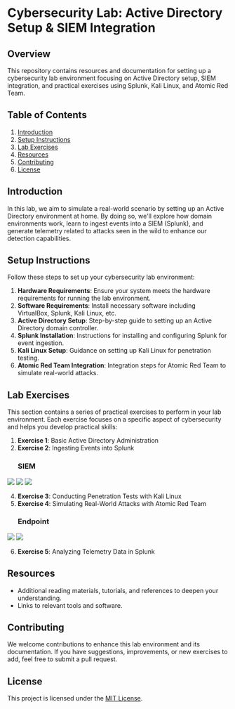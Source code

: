 # Cybersecurity Lab: Active Directory Setup & SIEM Integration

## Overview
This repository contains resources and documentation for setting up a cybersecurity lab environment focusing on Active Directory setup, SIEM integration, and practical exercises using Splunk, Kali Linux, and Atomic Red Team.


## Table of Contents
1. [Introduction](#introduction)
2. [Setup Instructions](#setup-instructions)
3. [Lab Exercises](#lab-exercises)
4. [Resources](#resources)
5. [Contributing](#contributing)
6. [License](#license)

## Introduction
In this lab, we aim to simulate a real-world scenario by setting up an Active Directory environment at home. By doing so, we'll explore how domain environments work, learn to ingest events into a SIEM (Splunk), and generate telemetry related to attacks seen in the wild to enhance our detection capabilities.

## Setup Instructions
Follow these steps to set up your cybersecurity lab environment:

1. **Hardware Requirements**: Ensure your system meets the hardware requirements for running the lab environment.
2. **Software Requirements**: Install necessary software including VirtualBox, Splunk, Kali Linux, etc.
3. **Active Directory Setup**: Step-by-step guide to setting up an Active Directory domain controller.
4. **Splunk Installation**: Instructions for installing and configuring Splunk for event ingestion.
5. **Kali Linux Setup**: Guidance on setting up Kali Linux for penetration testing.
6. **Atomic Red Team Integration**: Integration steps for Atomic Red Team to simulate real-world attacks.

## Lab Exercises
This section contains a series of practical exercises to perform in your lab environment. Each exercise focuses on a specific aspect of cybersecurity and helps you develop practical skills:

1. **Exercise 1**: Basic Active Directory Administration
2. **Exercise 2**: Ingesting Events into Splunk
   ### SIEM
<div>
    <img src="https://img.shields.io/badge/-Microsoft_Sentinel-0078D4?&style=for-the-badge&logo=Microsoft&logoColor=white" />
    <img src="https://img.shields.io/badge/-Splunk-000000?&style=for-the-badge&logo=Splunk&logoColor=white" />
    <img src="https://img.shields.io/badge/-Elastic-005571?&style=for-the-badge&logo=Elastic&logoColor=white" />
</div>

4. **Exercise 3**: Conducting Penetration Tests with Kali Linux
5. **Exercise 4**: Simulating Real-World Attacks with Atomic Red Team
   ### Endpoint
<div>
    <img src="https://img.shields.io/badge/-Microsoft_Defender_for_Endpoint-00A4EF?&style=for-the-badge&logo=Microsoft&logoColor=white" />
    <img src="https://img.shields.io/badge/-Velociraptor-4B275F?&style=for-the-badge&logo=Velociraptor&logoColor=white" />
</div>


6. **Exercise 5**: Analyzing Telemetry Data in Splunk

## Resources
- Additional reading materials, tutorials, and references to deepen your understanding.
- Links to relevant tools and software.

## Contributing
We welcome contributions to enhance this lab environment and its documentation. If you have suggestions, improvements, or new exercises to add, feel free to submit a pull request.

## License
This project is licensed under the [MIT License](LICENSE).
